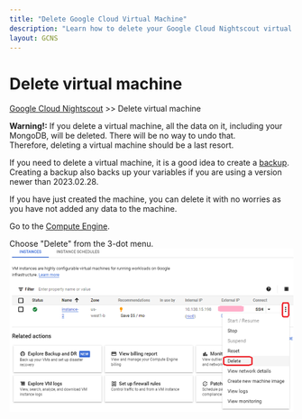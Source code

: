 ```yaml
---
title: "Delete Google Cloud Virtual Machine"
description: "Learn how to delete your Google Cloud Nightscout virtual machine safely. Includes guidance on backing up data, restoring from backups, and troubleshooting persistent VM deletions."
layout: GCNS
---
```


# Delete virtual machine
[Google Cloud Nightscout](./GoogleCloud.md) >> Delete virtual machine  
  
**Warning!:** If you delete a virtual machine, all the data on it, including your MongoDB, will be deleted.  There will be no way to undo that.  
Therefore, deleting a virtual machine should be a last resort.  
  
If you need to delete a virtual machine, it is a good idea to create a [backup](./DatabaseBackup.md).  Creating a backup also backs up your variables if you are using a version newer than 2023.02.28.  
  
If you have just created the machine, you can delete it with no worries as you have not added any data to the machine.  
  
Go to the [Compute Engine](./ComputeEngine.md).  
  
Choose "Delete" from the 3-dot menu.  
![DeleteVirtualMachine](./images/DeleteVirtualMachine.png)  
  
  
